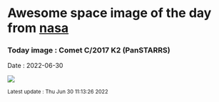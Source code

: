 
# Awesome space image of the day from [nasa](https://api.nasa.gov/)

### Today image : Comet C/2017 K2 (PanSTARRS)

Date : 2022-06-30


![](https://apod.nasa.gov/apod/image/2206/2017K2_2022-06-20_media1024.jpg)

<small>Latest update : Thu Jun 30 11:13:26 2022</small>


